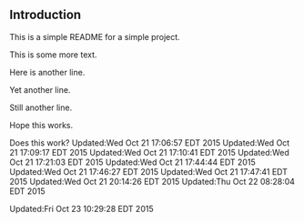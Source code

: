 ## Introduction

This is a simple README for a simple project.

This is some more text.

Here is another line.

Yet another line.

Still another line.

Hope this works.

Does this work?
Updated:Wed Oct 21 17:06:57 EDT 2015
Updated:Wed Oct 21 17:09:17 EDT 2015
Updated:Wed Oct 21 17:10:41 EDT 2015
Updated:Wed Oct 21 17:21:03 EDT 2015
Updated:Wed Oct 21 17:44:44 EDT 2015
Updated:Wed Oct 21 17:46:27 EDT 2015
Updated:Wed Oct 21 17:47:41 EDT 2015
Updated:Wed Oct 21 20:14:26 EDT 2015
Updated:Thu Oct 22 08:28:04 EDT 2015

Updated:Fri Oct 23 10:29:28 EDT 2015

